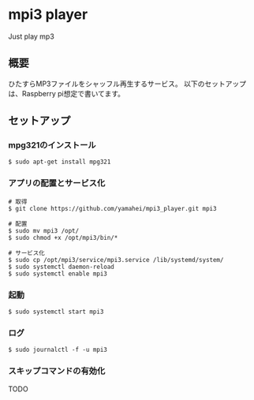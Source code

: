 # mpi3 player
Just play mp3


概要
----
ひたすらMP3ファイルをシャッフル再生するサービス。
以下のセットアップは、Raspberry pi想定で書いてます。

セットアップ
------------
### mpg321のインストール

```
$ sudo apt-get install mpg321
```

### アプリの配置とサービス化

```
# 取得
$ git clone https://github.com/yamahei/mpi3_player.git mpi3

# 配置
$ sudo mv mpi3 /opt/
$ sudo chmod +x /opt/mpi3/bin/*

# サービス化
$ sudo cp /opt/mpi3/service/mpi3.service /lib/systemd/system/
$ sudo systemctl daemon-reload
$ sudo systemctl enable mpi3 
```

### 起動

```
$ sudo systemctl start mpi3
```

### ログ

```
$ sudo journalctl -f -u mpi3
```

### スキップコマンドの有効化

TODO
